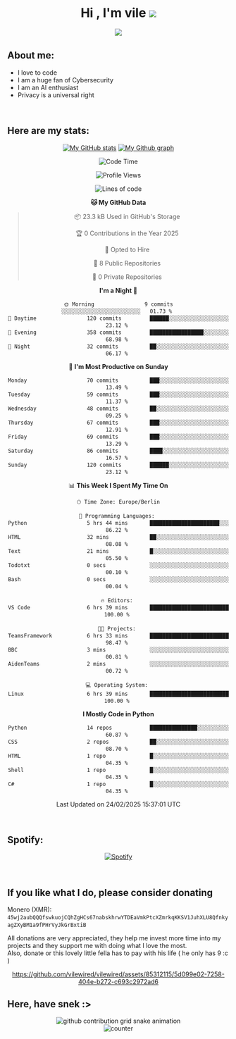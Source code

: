 <h1 align="center">Hi , I'm vile <img src="https://media.giphy.com/media/hvRJCLFzcasrR4ia7z/giphy.gif" width="35"></h1>
<p align="center">
  <a href="https://github.com/viledissociation"><img src="https://readme-typing-svg.demolab.com?font=Roboto+Mono&weight=300&size=28&duration=4000&pause=100&color=C109F7&center=true&vCenter=true&width=580&height=127&lines=I'm+a+programmer;I'm+an+AI+enthusiast;I'm+a+big+fan+of+Neural+Networks;I'm+interested+in+Computer+Science;I+love+Cybersecurity;By+the+way+I+use+Arch+%F0%9F%92%80"></a>
</p>

## About me:

- I love to code
- I am a huge fan of Cybersecurity
- I am an AI enthusiast
- Privacy is a universal right

<br>

## Here are my stats:

<div align="center">
    
 [![My GitHub stats](https://github-readme-stats.vercel.app/api?username=vilewired&count_private=true&show_icons=true&theme=radical)](https://github.com/vilewired)
 [![My Github graph](http://github-profile-summary-cards.vercel.app/api/cards/profile-details?username=vilewired&theme=radical)](https://github.com/vilewired)

<!--START_SECTION:waka-->
![Code Time](http://img.shields.io/badge/Code%20Time-420%20hrs%2021%20mins-blue)

![Profile Views](http://img.shields.io/badge/Profile%20Views-2-blue)

![Lines of code](https://img.shields.io/badge/From%20Hello%20World%20I%27ve%20Written-62.2%20thousand%20lines%20of%20code-blue)

**🐱 My GitHub Data** 

> 📦 23.3 kB Used in GitHub's Storage 
 > 
> 🏆 0 Contributions in the Year 2025
 > 
> 💼 Opted to Hire
 > 
> 📜 8 Public Repositories 
 > 
> 🔑 0 Private Repositories 
 > 
**I'm a Night 🦉** 

```text
🌞 Morning                9 commits           ░░░░░░░░░░░░░░░░░░░░░░░░░   01.73 % 
🌆 Daytime                120 commits         ██████░░░░░░░░░░░░░░░░░░░   23.12 % 
🌃 Evening                358 commits         █████████████████░░░░░░░░   68.98 % 
🌙 Night                  32 commits          ██░░░░░░░░░░░░░░░░░░░░░░░   06.17 % 
```
📅 **I'm Most Productive on Sunday** 

```text
Monday                   70 commits          ███░░░░░░░░░░░░░░░░░░░░░░   13.49 % 
Tuesday                  59 commits          ███░░░░░░░░░░░░░░░░░░░░░░   11.37 % 
Wednesday                48 commits          ██░░░░░░░░░░░░░░░░░░░░░░░   09.25 % 
Thursday                 67 commits          ███░░░░░░░░░░░░░░░░░░░░░░   12.91 % 
Friday                   69 commits          ███░░░░░░░░░░░░░░░░░░░░░░   13.29 % 
Saturday                 86 commits          ████░░░░░░░░░░░░░░░░░░░░░   16.57 % 
Sunday                   120 commits         ██████░░░░░░░░░░░░░░░░░░░   23.12 % 
```


📊 **This Week I Spent My Time On** 

```text
🕑︎ Time Zone: Europe/Berlin

💬 Programming Languages: 
Python                   5 hrs 44 mins       ██████████████████████░░░   86.22 % 
HTML                     32 mins             ██░░░░░░░░░░░░░░░░░░░░░░░   08.08 % 
Text                     21 mins             █░░░░░░░░░░░░░░░░░░░░░░░░   05.50 % 
Todotxt                  0 secs              ░░░░░░░░░░░░░░░░░░░░░░░░░   00.10 % 
Bash                     0 secs              ░░░░░░░░░░░░░░░░░░░░░░░░░   00.04 % 

🔥 Editors: 
VS Code                  6 hrs 39 mins       █████████████████████████   100.00 % 

🐱‍💻 Projects: 
TeamsFramework           6 hrs 33 mins       █████████████████████████   98.47 % 
BBC                      3 mins              ░░░░░░░░░░░░░░░░░░░░░░░░░   00.81 % 
AidenTeams               2 mins              ░░░░░░░░░░░░░░░░░░░░░░░░░   00.72 % 

💻 Operating System: 
Linux                    6 hrs 39 mins       █████████████████████████   100.00 % 
```

**I Mostly Code in Python** 

```text
Python                   14 repos            ███████████████░░░░░░░░░░   60.87 % 
CSS                      2 repos             ██░░░░░░░░░░░░░░░░░░░░░░░   08.70 % 
HTML                     1 repo              █░░░░░░░░░░░░░░░░░░░░░░░░   04.35 % 
Shell                    1 repo              █░░░░░░░░░░░░░░░░░░░░░░░░   04.35 % 
C#                       1 repo              █░░░░░░░░░░░░░░░░░░░░░░░░   04.35 % 
```




 Last Updated on 24/02/2025 15:37:01 UTC
<!--END_SECTION:waka-->
</div>
<br>

## Spotify:

<div align="center">

[![Spotify](https://whois-hoeless.vercel.app/api/spotify?background_color=0d1117&border_color=090d13)](https://open.spotify.com/user/heanchenhorst)
</div>

<br>

## If you like what I do, please consider donating

Monero (XMR): ```45wj2aubQQQfswkuojCQhZgHCs67nabskhrwYTDEaVmkPtcXZmrkqKKSV1JuhXLU8QfnkyagZXyBM1a9fPHrVyJkGrBxtiB```

All donations are very appreciated, they help me invest more time into my projects and they support me with doing what I love the most.  
Also, donate or this lovely little fella has to pay with his life (  he only has 9 :c  )

<div align="center">


https://github.com/vilewired/vilewired/assets/85312115/5d099e02-7258-404e-b272-c693c2972ad6


</div>

## Here, have snek :>
<div align="center">
<picture>
  <source media="(prefers-color-scheme: dark)" srcset="https://raw.githubusercontent.com/vilewired/vilewired/output/github-contribution-grid-snake-dark.svg">
  <source media="(prefers-color-scheme: light)" srcset="https://raw.githubusercontent.com/vilewired/vilewired/output/github-contribution-grid-snake.svg">
  <img alt="github contribution grid snake animation" src="https://raw.githubusercontent.com/vilewired/vilewired/output/github-contribution-grid-snake.svg">
</div>

<div align="center">
  <img src="https://moe-counter.glitch.me/get/@hoeless_count?theme=rule34" alt="counter" />
</div>
